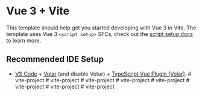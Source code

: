 # Vue 3 + Vite

This template should help get you started developing with Vue 3 in Vite. The template uses Vue 3 `<script setup>` SFCs, check out the [script setup docs](https://v3.vuejs.org/api/sfc-script-setup.html#sfc-script-setup) to learn more.

## Recommended IDE Setup

- [VS Code](https://code.visualstudio.com/) + [Volar](https://marketplace.visualstudio.com/items?itemName=Vue.volar) (and disable Vetur) + [TypeScript Vue Plugin (Volar)](https://marketplace.visualstudio.com/items?itemName=Vue.vscode-typescript-vue-plugin).
#   v i t e - p r o j e c t  
 #   v i t e - p r o j e c t  
 #   v i t e - p r o j e c t  
 #   v i t e - p r o j e c t  
 #   v i t e - p r o j e c t  
 #   v i t e - p r o j e c t  
 #   v i t e - p r o j e c t  
 #   v i t e - p r o j e c t  
 